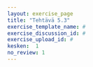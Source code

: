 ```yaml
---
layout: exercise_page
title: "Tehtävä 5.3"
exercise_template_name: #
exercise_discussion_id: #
exercise_upload_id: #
kesken:  1
no_review: 1
---
```

